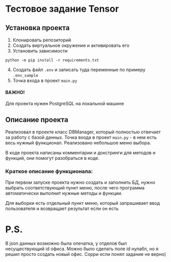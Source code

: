 # Тестовое задание Tensor
## Установка проекта
1. Клонировать репозиторий
2. Создать виртуальное окружение и активировать его
3. Установить зависимости

`python -m pip install -r requirements.txt`

4. Создать файл `.env` и записать туда переменные по примеру `.env_sample` 
5. Точка входа в проект `main.py`

#### ВАЖНО!
Для проекта нужен PostgreSQL на локальной машине

## Описание проекта
Реализовал в проекте класс DBManager, который полностью отвечает за работу с базой данных. 
Точка входа в проект `main.py` - в нем есть весь нужный функционал. Реализовано небольшое меню выбора.

В коде проекта написаны комментарии и докстринги для методов и функций, они помогут разобраться в коде.

### Краткое описание функционала:
При первом запуске проекта нужно создать и заполнить БД, нужно выбрать соответствующий пункт меню, 
после чего программа автоматически выполнит нужные методы и функции.

Для выборки есть отдельный пункт меню, который запрашивает ввод пользователя и возвращает результат если он есть

# P.S. 
В json данных возможно была опечатка, у отделов был несуществующий id офиса. Можно было сделать поле id нулабл, 
но я решил просто создать новый офис. Сорри если понял задание не верно)


